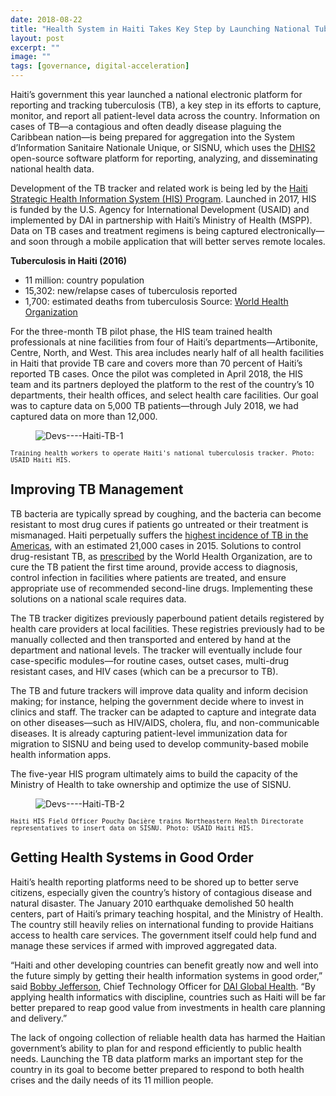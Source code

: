 ```yaml
---
date: 2018-08-22
title: "Health System in Haiti Takes Key Step by Launching National Tuberculosis Tracker"
layout: post
excerpt: ""
image: ""
tags: [governance, digital-acceleration]
---
```

<p>Haiti’s government this year launched a national electronic platform for reporting and tracking tuberculosis (TB), a key step in its efforts to capture, monitor, and report all patient-level data across the country. Information on cases of TB—a contagious and often deadly disease plaguing the Caribbean nation—is being prepared for aggregation into the System d’Information Sanitaire Nationale Unique, or SISNU, which uses the <a href="http://www.hisp.org/aboutus/">DHIS2</a> open-source software platform for reporting, analyzing, and disseminating national health data.</p><p>Development of the TB tracker and related work is being led by the <a href="https://www.dai.com/our-work/projects/haiti-strategic-health-information-system-his-program">Haiti Strategic Health Information System (HIS) Program</a>. Launched in 2017, HIS is funded by the U.S. Agency for International Development (USAID) and implemented by DAI in partnership with Haiti’s Ministry of Health (MSPP). Data on TB cases and treatment regimens is being captured electronically—and soon through a mobile application that will better serves remote locales.</p><p><strong>Tuberculosis in Haiti (2016)</strong></p><ul><li>11 million: country population</li><li>15,302: new/relapse cases of tuberculosis reported</li><li>1,700: estimated deaths from tuberculosis Source: <a href="https://extranet.who.int/sree/Reports?op=Replet&amp;name=%2FWHO_HQ_Reports%2FG2%2FPROD%2FEXT%2FTBCountryProfile&amp;ISO2=HT&amp;LAN=EN&amp;outtype=html">World Health Organization</a></li></ul><p>For the three-month TB pilot phase, the HIS team trained health professionals at nine facilities from four of Haiti’s departments—Artibonite, Centre, North, and West. This area includes nearly half of all health facilities in Haiti that provide TB care and covers more than 70 percent of Haiti’s reported TB cases. Once the pilot was completed in April 2018, the HIS team and its partners deployed the platform to the rest of the country’s 10 departments, their health offices, and select health care facilities. Our goal was to capture data on 5,000 TB patients—through July 2018, we had captured data on more than 12,000.</p><figure class="kg-card kg-image-card"><img src="https://pubs.ghost.io/uploads/Devs----Haiti-TB-1.jpg" class="kg-image" alt="Devs----Haiti-TB-1" loading="lazy"></figure><p><code><code>Training health workers to operate Haiti's national tuberculosis tracker. Photo: USAID Haiti HIS.</code></code></p><h2 id="improving-tb-management">Improving TB Management</h2><p>TB bacteria are typically spread by coughing, and the bacteria can become resistant to most drug cures if patients go untreated or their treatment is mismanaged. Haiti perpetually suffers the <a href="http://apps.who.int/medicinedocs/documents/s23098en/s23098en.pdf">highest incidence of TB in the Americas</a>, with an estimated 21,000 cases in 2015. Solutions to control drug-resistant TB, as <a href="http://www.who.int/features/qa/79/en/">prescribed</a> by the World Health Organization, are to cure the TB patient the first time around, provide access to diagnosis, control infection in facilities where patients are treated, and ensure appropriate use of recommended second-line drugs. Implementing these solutions on a national scale requires data.</p><p>The TB tracker digitizes previously paperbound patient details registered by health care providers at local facilities. These registries previously had to be manually collected and then transported and entered by hand at the department and national levels. The tracker will eventually include four case-specific modules—for routine cases, outset cases, multi-drug resistant cases, and HIV cases (which can be a precursor to TB).</p><p>The TB and future trackers will improve data quality and inform decision making; for instance, helping the government decide where to invest in clinics and staff. The tracker can be adapted to capture and integrate data on other diseases—such as HIV/AIDS, cholera, flu, and non-communicable diseases. It is already capturing patient-level immunization data for migration to SISNU and being used to develop community-based mobile health information apps.</p><p>The five-year HIS program ultimately aims to build the capacity of the Ministry of Health to take ownership and optimize the use of SISNU.</p><figure class="kg-card kg-image-card"><img src="https://pubs.ghost.io/uploads/Devs----Haiti-TB-2.jpg" class="kg-image" alt="Devs----Haiti-TB-2" loading="lazy"></figure><p><code><code>Haiti HIS Field Officer Pouchy Dacière trains Northeastern Health Directorate representatives to insert data on SISNU. Photo: USAID Haiti HIS.</code></code></p><h2 id="getting-health-systems-in-good-order">Getting Health Systems in Good Order</h2><p>Haiti’s health reporting platforms need to be shored up to better serve citizens, especially given the country’s history of contagious disease and natural disaster. The January 2010 earthquake demolished 50 health centers, part of Haiti’s primary teaching hospital, and the Ministry of Health. The country still heavily relies on international funding to provide Haitians access to health care services. The government itself could help fund and manage these services if armed with improved aggregated data.</p><p>“Haiti and other developing countries can benefit greatly now and well into the future simply by getting their health information systems in good order,” said <a href="https://www.dai.com/who-we-are/our-team/bobby-jefferson">Bobby Jefferson</a>, Chief Technology Officer for <a href="https://www.dai.com/our-work/solutions/global-health">DAI Global Health</a>. “By applying health informatics with discipline, countries such as Haiti will be far better prepared to reap good value from investments in health care planning and delivery.”</p><p>The lack of ongoing collection of reliable health data has harmed the Haitian government’s ability to plan for and respond efficiently to public health needs. Launching the TB data platform marks an important step for the country in its goal to become better prepared to respond to both health crises and the daily needs of its 11 million people.</p>
  